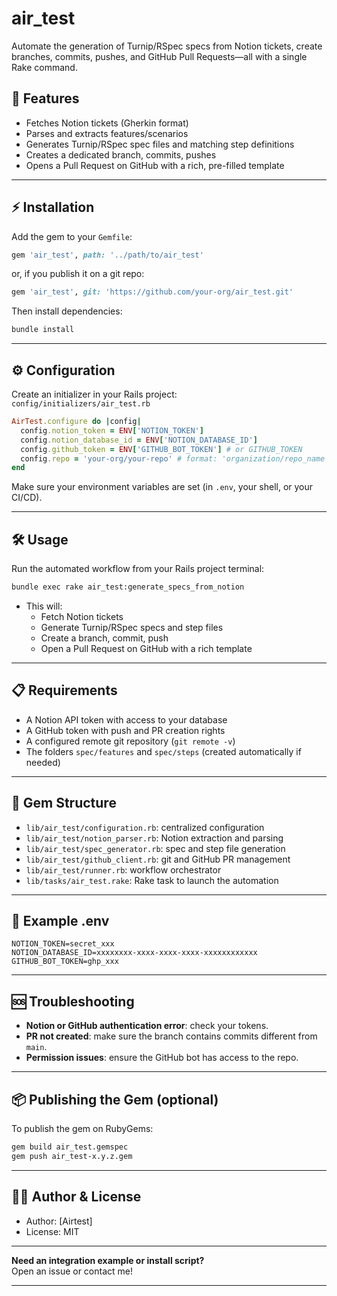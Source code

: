 # air_test

Automate the generation of Turnip/RSpec specs from Notion tickets, create branches, commits, pushes, and GitHub Pull Requests—all with a single Rake command.

## 🚀 Features

- Fetches Notion tickets (Gherkin format)
- Parses and extracts features/scenarios
- Generates Turnip/RSpec spec files and matching step definitions
- Creates a dedicated branch, commits, pushes
- Opens a Pull Request on GitHub with a rich, pre-filled template

---

## ⚡️ Installation

Add the gem to your `Gemfile`:

```ruby
gem 'air_test', path: '../path/to/air_test'
```
or, if you publish it on a git repo:
```ruby
gem 'air_test', git: 'https://github.com/your-org/air_test.git'
```

Then install dependencies:
```sh
bundle install
```

---

## ⚙️ Configuration

Create an initializer in your Rails project:  
`config/initializers/air_test.rb`

```ruby
AirTest.configure do |config|
  config.notion_token = ENV['NOTION_TOKEN']
  config.notion_database_id = ENV['NOTION_DATABASE_ID']
  config.github_token = ENV['GITHUB_BOT_TOKEN'] # or GITHUB_TOKEN
  config.repo = 'your-org/your-repo' # format: 'organization/repo_name'
end
```

Make sure your environment variables are set (in `.env`, your shell, or your CI/CD).

---

## 🛠 Usage

Run the automated workflow from your Rails project terminal:

```sh
bundle exec rake air_test:generate_specs_from_notion
```

- This will:
  - Fetch Notion tickets
  - Generate Turnip/RSpec specs and step files
  - Create a branch, commit, push
  - Open a Pull Request on GitHub with a rich template

---

## 📋 Requirements

- A Notion API token with access to your database
- A GitHub token with push and PR creation rights
- A configured remote git repository (`git remote -v`)
- The folders `spec/features` and `spec/steps` (created automatically if needed)

---

## 🧩 Gem Structure

- `lib/air_test/configuration.rb`: centralized configuration
- `lib/air_test/notion_parser.rb`: Notion extraction and parsing
- `lib/air_test/spec_generator.rb`: spec and step file generation
- `lib/air_test/github_client.rb`: git and GitHub PR management
- `lib/air_test/runner.rb`: workflow orchestrator
- `lib/tasks/air_test.rake`: Rake task to launch the automation

---

## 📝 Example .env

```
NOTION_TOKEN=secret_xxx
NOTION_DATABASE_ID=xxxxxxxx-xxxx-xxxx-xxxx-xxxxxxxxxxxx
GITHUB_BOT_TOKEN=ghp_xxx
```

---

## 🆘 Troubleshooting

- **Notion or GitHub authentication error**: check your tokens.
- **PR not created**: make sure the branch contains commits different from `main`.
- **Permission issues**: ensure the GitHub bot has access to the repo.

---

## 📦 Publishing the Gem (optional)

To publish the gem on RubyGems:

```sh
gem build air_test.gemspec
gem push air_test-x.y.z.gem
```

---

## 👨‍💻 Author & License

- Author: [Airtest]
- License: MIT

---

**Need an integration example or install script?**  
Open an issue or contact me!

---
